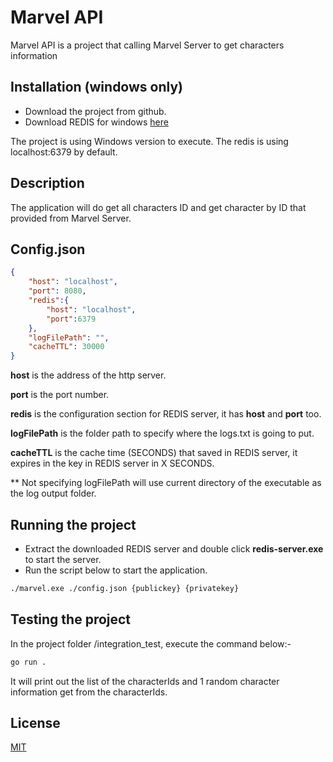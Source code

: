# Marvel API

Marvel API is a project that calling Marvel Server to get characters information

## Installation (windows only)

- Download the project from github. 
- Download REDIS for windows [here](https://github.com/downloads/dmajkic/redis/redis-2.4.5-win32-win64.zip)

The project is using Windows version to execute. The redis  is using localhost:6379 by default.

## Description
The application will do get all characters ID and get character by ID that provided from Marvel Server.

## Config.json
```json
{
    "host": "localhost",
    "port": 8080,
    "redis":{
        "host": "localhost",
        "port":6379
    },
    "logFilePath": "", 
    "cacheTTL": 30000
}
```
**host** is the address of the http server.

**port** is the port number.

**redis** is the configuration section for REDIS server, it has **host** and **port** too.

**logFilePath** is the folder path to specify where the logs.txt is going to put.

**cacheTTL** is the cache time (SECONDS) that saved in REDIS server, it expires in the key in REDIS server in X SECONDS.

** Not specifying logFilePath will use current directory of the executable as the log output folder.

## Running the project
- Extract the downloaded REDIS server and double click **redis-server.exe** to start the server.
- Run the script below to start the application.
```bash
./marvel.exe ./config.json {publickey} {privatekey}
```

## Testing the project
In the project folder /integration_test, execute the command below:-
```bash
go run .
```
It will print out the list of the characterIds and 1 random character information get from the characterIds.


## License
[MIT](https://choosealicense.com/licenses/mit/)